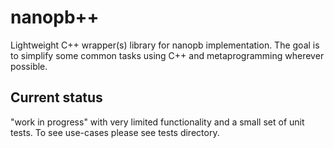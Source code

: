 # nanopb++
Lightweight C++ wrapper(s) library for nanopb implementation.
The goal is to simplify some common tasks using C++ and metaprogramming
wherever possible.

## Current status
"work in progress" with very limited functionality and a small set of
unit tests. To see use-cases please see tests directory.
